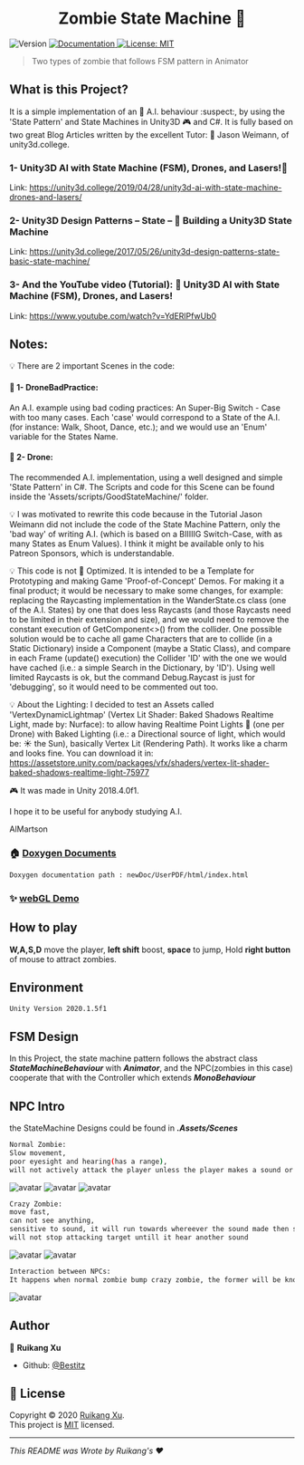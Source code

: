 <h1 align="center">Zombie State Machine 👋</h1>
<p>
  <img alt="Version" src="https://img.shields.io/badge/version-V0.1-blue.svg?cacheSeconds=2592000" />
  <a href="doc/UserPDF/html/index.html" target="_blank">
    <img alt="Documentation" src="https://img.shields.io/badge/documentation-yes-brightgreen.svg" />
  </a>
  <a href="todo" target="_blank">
    <img alt="License: MIT" src="https://img.shields.io/badge/License-MIT-yellow.svg" />
  </a>
</p>

> Two types of zombie that follows FSM pattern in Animator

## What is this Project?

It is a simple implementation of an :robot: A.I. behaviour :suspect:, by using the 'State Pattern' and State Machines in Unity3D :video_game: and C#. It is fully based on two great Blog Articles written by the excellent Tutor:
:necktie: Jason Weimann, of unity3d.college.


### 1- Unity3D AI with State Machine (FSM), Drones, and Lasers!:gun:
Link: https://unity3d.college/2019/04/28/unity3d-ai-with-state-machine-drones-and-lasers/


### 2- Unity3D Design Patterns – State – :robot:  Building a Unity3D State Machine
Link:
https://unity3d.college/2017/05/26/unity3d-design-patterns-state-basic-state-machine/


### 3- And the YouTube video (Tutorial): :movie_camera: Unity3D AI with State Machine (FSM), Drones, and Lasers!
Link:
https://www.youtube.com/watch?v=YdERlPfwUb0


## Notes:

:bulb: There are 2 important Scenes in the code:

#### :low_brightness: 1- DroneBadPractice:
An A.I. example using bad coding practices: An Super-Big Switch - Case with too many cases. Each 'case' would correspond to a State of the A.I. (for instance: Walk, Shoot, Dance, etc.); and we would use an 'Enum' variable for the States Name.

#### :low_brightness: 2- Drone:
The recommended A.I. implementation, using a well designed and simple 'State Pattern' in C#. 
The Scripts and code for this Scene can be found inside the  'Assets/scripts/GoodStateMachine/'  folder.


:bulb: I was motivated to rewrite this code because in the Tutorial Jason Weimann did not include the code of the State Machine Pattern, only the 'bad way' of writing A.I. (which is based on a BIIIIIG Switch-Case, with as many States as Enum Values). I think it might be available only to his Patreon Sponsors, which is understandable.


:bulb: This code is not :100: Optimized. It is intended to be a Template for Prototyping and making Game 'Proof-of-Concept' Demos. For making it a final product; it would be necessary to make some changes, for example: replacing the Raycasting implementation in the WanderState.cs class (one of the A.I. States) by one that does less Raycasts (and those Raycasts need to be limited in their extension and size), and we would need to remove the constant execution of GetComponent<>() from the collider. One possible solution would be to cache all game Characters that are to collide (in a Static Dictionary) inside a Component (maybe a Static Class), and compare in each Frame (update() execution) the Collider 'ID' with the one we would have cached (i.e.: a simple Search in the Dictionary, by 'ID'). Using well limited Raycasts is ok, but the command Debug.Raycast is just for 'debugging', so it would need to be commented out too.


:bulb: About the Lighting:
I decided to test an Assets called 'VertexDynamicLightmap' (Vertex Lit Shader: Baked Shadows Realtime Light, made by: Nurface): to allow having Realtime Point Lights :flashlight: (one per Drone) with Baked Lighting (i.e.: a Directional source of light, which would be: :sunny: the Sun), basically Vertex Lit (Rendering Path). It works like a charm and looks fine. 
You can download it in: https://assetstore.unity.com/packages/vfx/shaders/vertex-lit-shader-baked-shadows-realtime-light-75977


:video_game: It was made in Unity 2018.4.0f1.


I hope it to be useful for anybody studying A.I.

AlMartson



### 🏠 [Doxygen Documents](#)
```sh
Doxygen documentation path : newDoc/UserPDF/html/index.html
```

### ✨ [webGL Demo](https://monsterlady.github.io/ZombieNPC/)

## How to play

**W,A,S,D** move the player, **left shift** boost, **space** to jump,
Hold **right button** of mouse to attract zombies.

## Environment

```sh
Unity Version 2020.1.5f1
```
## FSM Design
In this Project, the state machine pattern follows the abstract class ***StateMachineBehaviour*** with ***Animator***,
and the NPC(zombies in this case) cooperate that with the Controller which extends ***MonoBehaviour***

## NPC Intro
the StateMachine Designs could be found in ***.Assets/Scenes***
```sh
Normal Zombie: 
Slow movement, 
poor eyesight and hearing(has a range), 
will not actively attack the player unless the player makes a sound or being bumped
```
![avatar](https://github.com/monsterlady/ZombieNPC/blob/master/newDoc/nzState.png)
![avatar](https://github.com/monsterlady/ZombieNPC/blob/master/doc/NormalZombie1.png)
![avatar](https://github.com/monsterlady/ZombieNPC/blob/master/doc/normalZombie2.png)
```sh
Crazy Zombie:
move fast,
can not see anything,
sensitive to sound, it will run towards whereever the sound made then starting to attack
will not stop attacking target untill it hear another sound
```
![avatar](https://github.com/monsterlady/ZombieNPC/blob/master/newDoc/czState.png)
![avatar](https://github.com/monsterlady/ZombieNPC/blob/master/doc/crazyZombieState.png)

```sh
Interaction between NPCs:
It happens when normal zombie bump crazy zombie, the former will be knocked back, the latter will adjust direction to aviod being bothered.
```
![avatar](https://github.com/monsterlady/ZombieNPC/blob/master/doc/GIF%202020-10-2%2020-45-35.gif)

## Author

👤 **Ruikang Xu**

* Github: [@Bestitz](https://github.com/monsterlady)



## 📝 License

Copyright © 2020 [Ruikang Xu](https://github.com/Bestitz).<br />
This project is [MIT](https://github.com/monsterlady/ZombieNPC/blob/master/LICENSE) licensed.

***
_This README was Wrote by Ruikang's ❤️_
